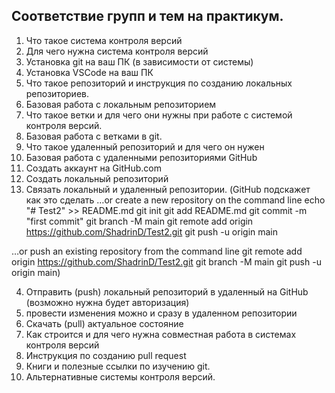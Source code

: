 ## Соответствие групп и тем на практикум.

1. Что такое система контроля версий
2. Для чего нужна система контроля версий
3. Установка git на ваш ПК (в зависимости от системы)
4. Установка VSCode на ваш ПК
5. Что такое репозиторий и инструкция по созданию локальных репозиториев.
6. Базовая работа с локальным репозиторием
7. Что такое ветки и для чего они нужны при работе с системой контроля версий.
8. Базовая работа с ветками в git.
9. Что такое удаленный репозиторий и для чего он нужен
10. Базовая работа с удаленными репозиториями GitHub
1. Создать аккаунт на GitHub.com
2. Создать локальный репозиторий
3. Связать локальный и удаленный репозитории. 
(GitHub подскажет как это сделать
…or create a new repository on the command line
echo "# Test2" >> README.md
git init
git add README.md
git commit -m "first commit"
git branch -M main
git remote add origin https://github.com/ShadrinD/Test2.git
git push -u origin main

…or push an existing repository from the command line
git remote add origin https://github.com/ShadrinD/Test2.git
git branch -M main
git push -u origin main)


4. Отправить (push) локальный репозиторий в удаленный на GitHub (возможно нужна будет авторизация)
5. провести изменения можно и сразу в удаленном репозитории
6. Скачать (pull) актуальное состояние 
12. Как строится и для чего нужна совместная работа в системах контроля версий
13. Инструкция по созданию pull request
14. Книги и полезные ссылки по изучению git.
15. Альтернативные системы контроля версий.
